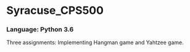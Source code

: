 # Syracuse_CPS500
### Language: Python 3.6
Three assignments: Implementing Hangman game and Yahtzee game.
